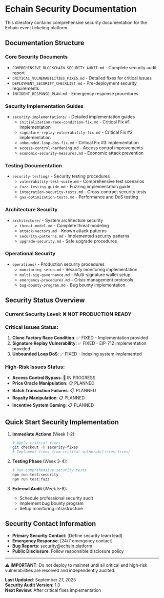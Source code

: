 # Echain Security Documentation

This directory contains comprehensive security documentation for the Echain event ticketing platform.

## Documentation Structure

### Core Security Documents
- `COMPREHENSIVE_BLOCKCHAIN_SECURITY_AUDIT.md` - Complete security audit report
- `CRITICAL_VULNERABILITIES_FIXES.md` - Detailed fixes for critical issues
- `DEPLOYMENT_SECURITY_CHECKLIST.md` - Pre-deployment security requirements
- `INCIDENT_RESPONSE_PLAN.md` - Emergency response procedures

### Security Implementation Guides
- `security-implementations/` - Detailed implementation guides
  - `initialization-race-condition-fix.md` - Critical Fix #1 implementation
  - `signature-replay-vulnerability-fix.md` - Critical Fix #2 implementation  
  - `unbounded-loop-dos-fix.md` - Critical Fix #3 implementation
  - `access-control-hardening.md` - Access control improvements
  - `economic-security-measures.md` - Economic attack prevention

### Testing Documentation
- `security-testing/` - Security testing procedures
  - `vulnerability-test-suite.md` - Comprehensive test scenarios
  - `fuzz-testing-guide.md` - Fuzzing implementation guide
  - `integration-security-tests.md` - Cross-contract security tests
  - `gas-optimization-tests.md` - Performance and DoS testing

### Architecture Security
- `architecture/` - System architecture security
  - `threat-model.md` - Complete threat modeling
  - `attack-vectors.md` - Known attack patterns
  - `security-patterns.md` - Implemented security patterns
  - `upgrade-security.md` - Safe upgrade procedures

### Operational Security
- `operations/` - Production security procedures
  - `monitoring-setup.md` - Security monitoring implementation
  - `multi-sig-governance.md` - Multi-signature wallet setup
  - `emergency-procedures.md` - Crisis management protocols
  - `bug-bounty-program.md` - Bug bounty implementation

## Security Status Overview

### Current Security Level: ❌ **NOT PRODUCTION READY**

### Critical Issues Status:
1. **Clone Factory Race Condition**: ✅ FIXED - Implementation provided
2. **Signature Replay Vulnerability**: ✅ FIXED - EIP-712 implementation provided  
3. **Unbounded Loop DoS**: ✅ FIXED - Indexing system implemented

### High-Risk Issues Status:
- **Access Control Bypass**: 🔄 IN PROGRESS
- **Price Oracle Manipulation**: 📋 PLANNED
- **Batch Transaction Failures**: 📋 PLANNED
- **Royalty Manipulation**: 📋 PLANNED
- **Incentive System Gaming**: 📋 PLANNED

## Quick Start Security Implementation

1. **Immediate Actions** (Week 1-2):
   ```bash
   # Apply critical fixes
   git checkout -b security-fixes
   # Implement fixes from critical-vulnerabilities-fixes/
   ```

2. **Testing Phase** (Week 3-4):
   ```bash
   # Run comprehensive security tests
   npm run test:security
   npm run test:fuzz
   ```

3. **External Audit** (Week 5-8):
   - Schedule professional security audit
   - Implement bug bounty program
   - Setup monitoring infrastructure

## Security Contact Information

- **Primary Security Contact**: [Define security team lead]
- **Emergency Response**: [24/7 emergency contact]
- **Bug Reports**: security@echain.platform
- **Public Disclosure**: Follow responsible disclosure policy

---

**⚠️ IMPORTANT**: Do not deploy to mainnet until all critical and high-risk vulnerabilities are resolved and independently audited.

**Last Updated**: September 27, 2025  
**Security Audit Version**: 1.0  
**Next Review**: After critical fixes implementation
